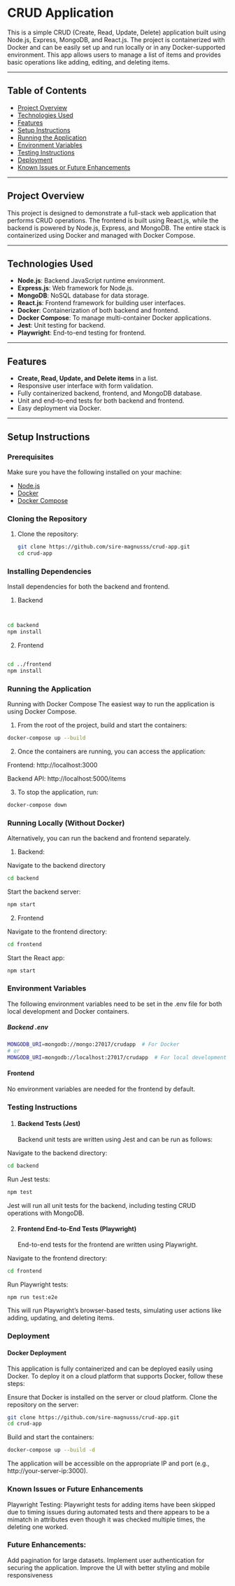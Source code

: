 # CRUD Application

This is a simple CRUD (Create, Read, Update, Delete) application built using Node.js, Express, MongoDB, and React.js. The project is containerized with Docker and can be easily set up and run locally or in any Docker-supported environment. This app allows users to manage a list of items and provides basic operations like adding, editing, and deleting items.

---

## Table of Contents
- [Project Overview](#project-overview)
- [Technologies Used](#technologies-used)
- [Features](#features)
- [Setup Instructions](#setup-instructions)
- [Running the Application](#running-the-application)
- [Environment Variables](#environment-variables)
- [Testing Instructions](#testing-instructions)
- [Deployment](#deployment)
- [Known Issues or Future Enhancements](#known-issues-or-future-enhancements)

---

## Project Overview
This project is designed to demonstrate a full-stack web application that performs CRUD operations. The frontend is built using React.js, while the backend is powered by Node.js, Express, and MongoDB. The entire stack is containerized using Docker and managed with Docker Compose.

---

## Technologies Used
- **Node.js**: Backend JavaScript runtime environment.
- **Express.js**: Web framework for Node.js.
- **MongoDB**: NoSQL database for data storage.
- **React.js**: Frontend framework for building user interfaces.
- **Docker**: Containerization of both backend and frontend.
- **Docker Compose**: To manage multi-container Docker applications.
- **Jest**: Unit testing for backend.
- **Playwright**: End-to-end testing for frontend.

---

## Features
- **Create, Read, Update, and Delete items** in a list.
- Responsive user interface with form validation.
- Fully containerized backend, frontend, and MongoDB database.
- Unit and end-to-end tests for both backend and frontend.
- Easy deployment via Docker.

---

## Setup Instructions

### Prerequisites
Make sure you have the following installed on your machine:
- [Node.js](https://nodejs.org/en/download/)
- [Docker](https://www.docker.com/products/docker-desktop)
- [Docker Compose](https://docs.docker.com/compose/install/)

### Cloning the Repository
1. Clone the repository:
   ```bash
   git clone https://github.com/sire-magnusss/crud-app.git
   cd crud-app

### Installing Dependencies
Install dependencies for both the backend and frontend.

1. Backend


```bash


cd backend
npm install

```

2. Frontend

```bash

cd ../frontend
npm install

```

### Running the Application
Running with Docker Compose
The easiest way to run the application is using Docker Compose.

1. From the root of the project, build and start the containers:
```bash
docker-compose up --build
```

2. Once the containers are running, you can access the application:

Frontend: http://localhost:3000


Backend API: http://localhost:5000/items

3. To stop the application, run:
```bash
docker-compose down
```

### Running Locally (Without Docker)
Alternatively, you can run the backend and frontend separately.

1. Backend:

Navigate to the backend directory

```bash
cd backend
```

Start the backend server:
```bash
npm start

```

2. Frontend

Navigate to the frontend directory:
```bash
cd frontend
```

Start the React app:
```bash
npm start
```

### Environment Variables
The following environment variables need to be set in the .env file for both local development and Docker containers.

 ##### Backend .env
```bash
MONGODB_URI=mongodb://mongo:27017/crudapp  # For Docker
# or
MONGODB_URI=mongodb://localhost:27017/crudapp  # For local development
```

#### Frontend
No environment variables are needed for the frontend by default.

### Testing Instructions
1. #### Backend Tests (Jest)
   Backend unit tests are written using Jest and can be run as follows:

Navigate to the backend directory:
```bash
cd backend
```

Run Jest tests:
```bash
npm test
```

Jest will run all unit tests for the backend, including testing CRUD operations with MongoDB.

2. #### Frontend End-to-End Tests (Playwright)
   End-to-end tests for the frontend are written using Playwright.

Navigate to the frontend directory:
```bash
cd frontend
```
Run Playwright tests:
```bash
npm run test:e2e
```

This will run Playwright’s browser-based tests, simulating user actions like adding, updating, and deleting items.

### Deployment
#### Docker Deployment
This application is fully containerized and can be deployed easily using Docker. To deploy it on a cloud platform that supports Docker, follow these steps:

Ensure that Docker is installed on the server or cloud platform.
Clone the repository on the server:

```bash
git clone https://github.com/sire-magnusss/crud-app.git
cd crud-app
```

Build and start the containers:
```bash
docker-compose up --build -d
```

The application will be accessible on the appropriate IP and port (e.g., http://your-server-ip:3000).

### Known Issues or Future Enhancements
Playwright Testing: Playwright tests for adding items have been skipped due to timing issues during automated tests and there appears to be a mimatch in attributes even though it was checked multiple times, the deleting one worked.


### Future Enhancements:
Add pagination for large datasets.
Implement user authentication for securing the application.
Improve the UI with better styling and mobile responsiveness
